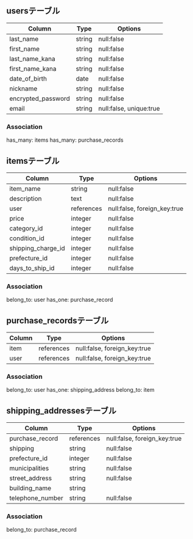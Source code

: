 ## usersテーブル
|Column            |Type   |Options                |
|------------------|-------|-----------------------|
|last_name         |string |null:false             |
|first_name        |string |null:false             |
|last_name_kana    |string |null:false             |
|first_name_kana   |string |null:false             |
|date_of_birth     |date   |null:false             |
|nickname          |string |null:false             |  
|encrypted_password|string |null:false             |
|email             |string |null:false, unique:true|

### Association
has_many: items
has_many: purchase_records

## itemsテーブル
|Column            |Type      |Options                     |
|------------------|----------|----------------------------|
|item_name         |string    |null:false                  |
|description       |text      |null:false                  |
|user              |references|null:false, foreign_key:true|
|price             |integer   |null:false                  |
|category_id       |integer   |null:false                  |
|condition_id      |integer   |null:false                  |
|shipping_charge_id|integer   |null:false                  |
|prefecture_id     |integer   |null:false                  |
|days_to_ship_id   |integer   |null:false                  |

### Association
belong_to: user
has_one: purchase_record


## purchase_recordsテーブル
|Column|Type      |Options                     |
|------|----------|----------------------------|
|item  |references|null:false, foreign_key:true|
|user  |references|null:false, foreign_key:true|

### Association
belong_to: user
has_one: shipping_address
belong_to: item

## shipping_addressesテーブル
|Column           |Type      |Options                     |
|-----------------|----------|----------------------------|
|purchase_record  |references|null:false, foreign_key:true|
|shipping         |string    |null:false                  |
|prefecture_id    |integer   |null:false                  |
|municipalities   |string    |null:false                  |
|street_address   |string    |null:false                  |
|building_name    |string    |                            |
|telephone_number |string    |null:false                  |

### Association
belong_to: purchase_record
